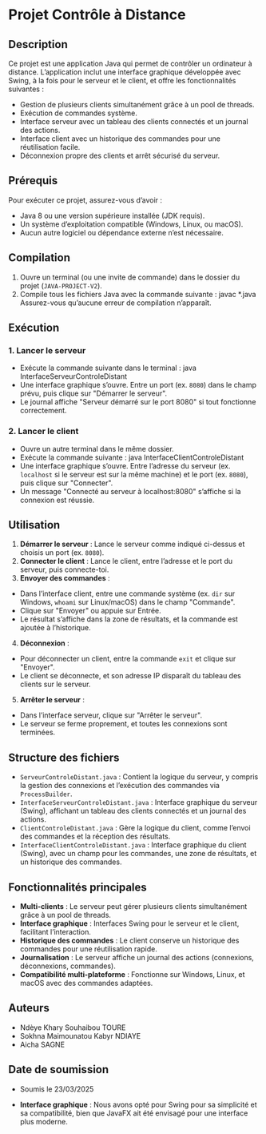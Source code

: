 # Projet Contrôle à Distance

## Description
Ce projet est une application Java qui permet de contrôler un ordinateur à distance.
L’application inclut une interface graphique développée avec Swing, à la fois pour le serveur et le client, et offre les fonctionnalités suivantes :
- Gestion de plusieurs clients simultanément grâce à un pool de threads.
- Exécution de commandes système.
- Interface serveur avec un tableau des clients connectés et un journal des actions.
- Interface client avec un historique des commandes pour une réutilisation facile.
- Déconnexion propre des clients et arrêt sécurisé du serveur.

## Prérequis
Pour exécuter ce projet, assurez-vous d’avoir :
- Java 8 ou une version supérieure installée (JDK requis).
- Un système d’exploitation compatible (Windows, Linux, ou macOS).
- Aucun autre logiciel ou dépendance externe n’est nécessaire.

## Compilation
1. Ouvre un terminal (ou une invite de commande) dans le dossier du projet (`JAVA-PROJECT-V2`).
2. Compile tous les fichiers Java avec la commande suivante :
   javac *.java
   Assurez-vous qu’aucune erreur de compilation n’apparaît.

## Exécution
### 1. Lancer le serveur
- Exécute la commande suivante dans le terminal :
  java InterfaceServeurControleDistant
- Une interface graphique s’ouvre. Entre un port (ex. `8080`) dans le champ prévu, puis clique sur "Démarrer le serveur".
- Le journal affiche "Serveur démarré sur le port 8080" si tout fonctionne correctement.

### 2. Lancer le client
- Ouvre un autre terminal dans le même dossier.
- Exécute la commande suivante :
  java InterfaceClientControleDistant
- Une interface graphique s’ouvre. Entre l’adresse du serveur (ex. `localhost` si le serveur est sur la même machine) et le port (ex. `8080`), puis clique sur "Connecter".
- Un message "Connecté au serveur à localhost:8080" s’affiche si la connexion est réussie.

## Utilisation
1. **Démarrer le serveur** : Lance le serveur comme indiqué ci-dessus et choisis un port (ex. `8080`).
2. **Connecter le client** : Lance le client, entre l’adresse et le port du serveur, puis connecte-toi.
3. **Envoyer des commandes** :
 - Dans l’interface client, entre une commande système (ex. `dir` sur Windows, `whoami` sur Linux/macOS) dans le champ "Commande".
 - Clique sur "Envoyer" ou appuie sur Entrée.
 - Le résultat s’affiche dans la zone de résultats, et la commande est ajoutée à l’historique.
4. **Déconnexion** :
 - Pour déconnecter un client, entre la commande `exit` et clique sur "Envoyer".
 - Le client se déconnecte, et son adresse IP disparaît du tableau des clients sur le serveur.
5. **Arrêter le serveur** :
 - Dans l’interface serveur, clique sur "Arrêter le serveur".
 - Le serveur se ferme proprement, et toutes les connexions sont terminées.

## Structure des fichiers
- `ServeurControleDistant.java` : Contient la logique du serveur, y compris la gestion des connexions et l’exécution des commandes via `ProcessBuilder`.
- `InterfaceServeurControleDistant.java` : Interface graphique du serveur (Swing), affichant un tableau des clients connectés et un journal des actions.
- `ClientControleDistant.java` : Gère la logique du client, comme l’envoi des commandes et la réception des résultats.
- `InterfaceClientControleDistant.java` : Interface graphique du client (Swing), avec un champ pour les commandes, une zone de résultats, et un historique des commandes.

## Fonctionnalités principales
- **Multi-clients** : Le serveur peut gérer plusieurs clients simultanément grâce à un pool de threads.
- **Interface graphique** : Interfaces Swing pour le serveur et le client, facilitant l’interaction.
- **Historique des commandes** : Le client conserve un historique des commandes pour une réutilisation rapide.
- **Journalisation** : Le serveur affiche un journal des actions (connexions, déconnexions, commandes).
- **Compatibilité multi-plateforme** : Fonctionne sur Windows, Linux, et macOS avec des commandes adaptées.

## Auteurs
- Ndèye Khary Souhaibou TOURE
- Sokhna Maimounatou Kabyr NDIAYE
- Aicha SAGNE

## Date de soumission
- Soumis le 23/03/2025

- **Interface graphique** : Nous avons opté pour Swing pour sa simplicité et sa compatibilité, bien que JavaFX ait été envisagé pour une interface plus moderne.
